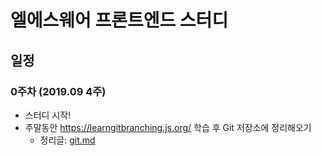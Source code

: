 # 엘에스웨어 프론트엔드 스터디

## 일정
### 0주차 (2019.09 4주)
 - 스터디 시작!
 - 주말동안 https://learngitbranching.js.org/ 학습 후 Git 저장소에 정리해오기
    - 정리글: [git.md](1주차/git.md)